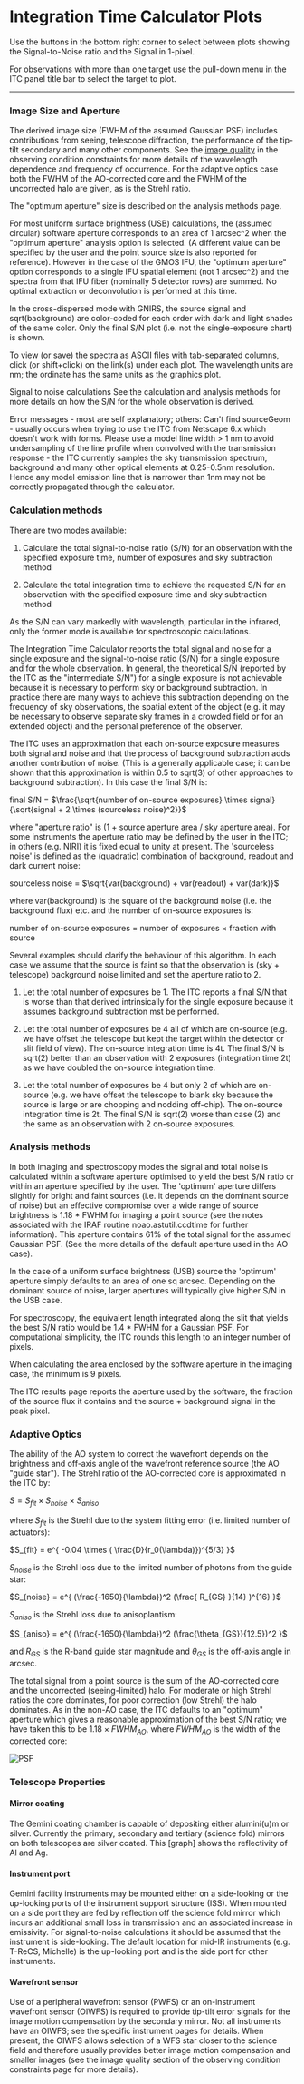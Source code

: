 # Integration Time Calculator Plots

Use the buttons in the bottom right corner to select between plots showing the Signal-to-Noise ratio and the Signal in 1-pixel.

For observations with more than one target use the pull-down menu in the ITC panel title bar to select the target to plot.

---

### Image Size and Aperture

The derived image size (FWHM of the assumed Gaussian PSF) includes contributions from seeing, telescope diffraction, the performance of the tip-tilt secondary and many other components. See the [image quality](../../../constraints/main/iq.md) in the observing condition constraints for more details of the wavelength dependence and frequency of occurrence. For the adaptive optics case both the FWHM of the AO-corrected core and the FWHM of the uncorrected halo are given, as is the Strehl ratio.

The "optimum aperture" size is described on the analysis methods page.

For most uniform surface brightness (USB) calculations, the (assumed circular) software aperture corresponds to an area of 1 arcsec^2 when the "optimum aperture" analysis option is selected. (A different value can be specified by the user and the point source size is also reported for reference). However in the case of the GMOS IFU, the "optimum aperture" option corresponds to a single IFU spatial element (not 1 arcsec^2) and the spectra from that IFU fiber (nominally 5 detector rows) are summed. No optimal extraction or deconvolution is performed at this time.


In the cross-dispersed mode with GNIRS, the source signal and sqrt(background) are color-coded for each order with dark and light shades of the same color. Only the final S/N plot (i.e. not the single-exposure chart) is shown.

To view (or save) the spectra as ASCII files with tab-separated columns, click (or shift+click) on the link(s) under each plot. The wavelength units are nm; the ordinate has the same units as the graphics plot. 


Signal to noise calculations
See the calculation and analysis methods for more details on how the S/N for the whole observation is derived.


Error messages - most are self explanatory; others:
Can't find sourceGeom - usually occurs when trying to use the ITC from Netscape 6.x which doesn't work with forms.
Please use a model line width > 1 nm to avoid undersampling of the line profile when convolved with the transmission response - the ITC currently samples the sky transmission spectrum, background and many other optical elements at 0.25-0.5nm resolution. Hence any model emission line that is narrower than 1nm may not be correctly propagated through the calculator. 
 
### Calculation methods

There are two modes available:

1. Calculate the total signal-to-noise ratio (S/N) for an observation with the specified exposure time, number of exposures and sky subtraction method

2. Calculate the total integration time to achieve the requested S/N for an observation with the specified exposure time and sky subtraction method

As the S/N can vary markedly with wavelength, particular in the infrared, only the former mode is available for spectroscopic calculations.

The Integration Time Calculator reports the total signal and noise for a single exposure and the signal-to-noise ratio (S/N) for a single exposure and for the whole observation. In general, the theoretical S/N (reported by the ITC as the "intermediate S/N") for a single exposure is not achievable because it is necessary to perform sky or background subtraction. In practice there are many ways to achieve this subtraction depending on the frequency of sky observations, the spatial extent of the object (e.g. it may be necessary to observe separate sky frames in a crowded field or for an extended object) and the personal preference of the observer.

The ITC uses an approximation that each on-source exposure measures both signal and noise and that the process of background subtraction adds another contribution of noise. (This is a generally applicable case; it can be shown that this approximation is within 0.5 to sqrt(3) of other approaches to background subtraction). In this case the final S/N is:

final S/N = $\frac{\sqrt{number of on-source exposures} \times signal}{\sqrt{signal + 2 \times (sourceless noise)^2}}$

where "aperture ratio" is (1 + source aperture area / sky aperture area). For some instruments the aperture ratio may be defined by the user in the ITC; in others (e.g. NIRI) it is fixed equal to unity at present. The 'sourceless noise' is defined as the (quadratic) combination of background, readout and dark current noise:

sourceless noise = $\sqrt{var(background) + var(readout) + var(dark)}$

where var(background) is the square of the background noise (i.e. the background flux) etc. and the number of on-source exposures is:

number of on-source exposures = number of exposures $\times$ fraction with source

Several examples should clarify the behaviour of this algorithm. In each case we assume that the source is faint so that the observation is (sky + telescope) background noise limited and set the aperture ratio to 2.

1. Let the total number of exposures be 1. The ITC reports a final S/N that is worse than that derived intrinsically for the single exposure because it assumes background subtraction mst be performed.

2. Let the total number of exposures be 4 all of which are on-source (e.g. we have offset the telescope but kept the target within the detector or slit field of view). The on-source integration time is 4t. The final S/N is sqrt(2) better than an observation with 2 exposures (integration time 2t) as we have doubled the on-source integration time.

3. Let the total number of exposures be 4 but only 2 of which are on-source (e.g. we have offset the telescope to blank sky because the source is large or are chopping and nodding off-chip). The on-source integration time is 2t. The final S/N is sqrt(2) worse than case (2) and the same as an observation with 2 on-source exposures.

### Analysis methods

In both imaging and spectroscopy modes the signal and total noise is calculated within a software aperture optimised to yield the best S/N ratio or within an aperture specified by the user. The 'optimum' aperture differs slightly for bright and faint sources (i.e. it depends on the dominant source of noise) but an effective compromise over a wide range of source brightness is 1.18 * FWHM for imaging a point source (see the notes associated with the IRAF routine noao.astutil.ccdtime for further information). This aperture contains 61% of the total signal for the assumed Gaussian PSF. (See the more details of the default aperture used in the AO case).

In the case of a uniform surface brightness (USB) source the 'optimum' aperture simply defaults to an area of one sq arcsec. Depending on the dominant source of noise, larger apertures will typically give higher S/N in the USB case.

For spectroscopy, the equivalent length integrated along the slit that yields the best S/N ratio would be 1.4 * FWHM for a Gaussian PSF. For computational simplicity, the ITC rounds this length to an integer number of pixels.

When calculating the area enclosed by the software aperture in the imaging case, the minimum is 9 pixels.

The ITC results page reports the aperture used by the software, the fraction of the source flux it contains and the source + background signal in the peak pixel.

### Adaptive Optics

The ability of the AO system to correct the wavefront depends on the brightness and off-axis angle of the wavefront reference source (the AO "guide star"). The Strehl ratio of the AO-corrected core is approximated in the ITC by:

$S = S_{fit} \times S_{noise} \times S_{aniso}$

where $S_{fit}$ is the Strehl due to the system fitting error (i.e. limited number of actuators):

$S_{fit} = e^{ -0.04 \times ( \frac{D}{r_0(\lambda)})^{5/3} }$

$S_{noise}$ is the Strehl loss due to the limited number of photons from the guide star:

$S_{noise} = e^{ (\frac{-1650}{\lambda})^2 (\frac{ R_{GS} }{14} )^{16} }$

$S_{aniso}$ is the Strehl loss due to anisoplantism:

$S_{aniso} = e^{ (\frac{-1650}{\lambda})^2 (\frac{\theta_{GS}}{12.5})^2 }$

and $R_{GS}$ is the R-band guide star magnitude and $\theta_{GS}$ is the off-axis angle in arcsec.

The total signal from a point source is the sum of the AO-corrected core and the uncorrected (seeing-limited) halo. For moderate or high Strehl ratios the core dominates, for poor correction (low Strehl) the halo dominates. As in the non-AO case, the ITC defaults to an "optimum" aperture which gives a reasonable approximation of the best S/N ratio; we have taken this to be $1.18 \times FWHM_{AO}$, where $FWHM_{AO}$ is the width of the corrected core: 

![PSF](psf.gif)

### Telescope Properties

#### Mirror coating

The Gemini coating chamber is capable of depositing either alumini(u)m or silver. Currently the primary, secondary and tertiary (science fold) mirrors on both telescopes are silver coated. This [graph] shows the reflectivity of Al and Ag.

#### Instrument port

Gemini facility instruments may be mounted either on a side-looking or the up-looking ports of the instrument support structure (ISS). When mounted on a side port they are fed by reflection off the science fold mirror which incurs an additional small loss in transmission and an associated increase in emissivity. For signal-to-noise calculations it should be assumed that the instrument is side-looking. The default location for mid-IR instruments (e.g. T-ReCS, Michelle) is the up-looking port and is the side port for other instruments. 

#### Wavefront sensor

Use of a peripheral wavefront sensor (PWFS) or an on-instrument wavefront sensor (OIWFS) is required to provide tip-tilt error signals for the image motion compensation by the secondary mirror. Not all instruments have an OIWFS; see the specific instrument pages for details. When present, the OIWFS allows selection of a WFS star closer to the science field and therefore usually provides better image motion compensation and smaller images (see the image quality section of the observing condition constraints page for more details).
